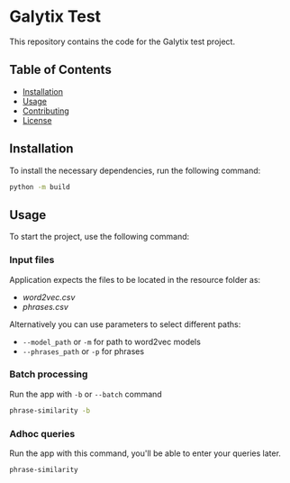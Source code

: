 # Galytix Test

This repository contains the code for the Galytix test project.

## Table of Contents

- [Installation](#installation)
- [Usage](#usage)
- [Contributing](#contributing)
- [License](#license)


## Installation

To install the necessary dependencies, run the following command:

```bash
python -m build
```

## Usage
To start the project, use the following command:

### Input files
Application expects the files to be located in the resource folder as:
 - *word2vec.csv*
 - *phrases.csv*

Alternatively you can use parameters to select different paths:
 - `--model_path` or `-m` for path to word2vec models
 - `--phrases_path` or `-p` for phrases

### Batch processing
Run the app with `-b` or `--batch` command
```bash
phrase-similarity -b
```

### Adhoc queries
Run the app with this command, you'll be able to enter your queries later.
```bash
phrase-similarity
```
